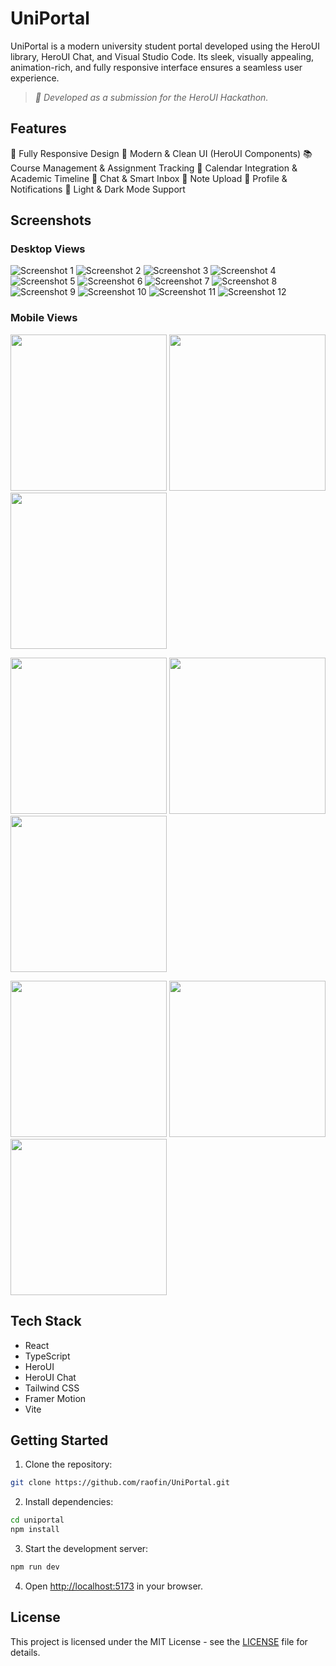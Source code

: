 # UniPortal

UniPortal is a modern university student portal developed using the HeroUI library, HeroUI Chat, and Visual Studio Code. Its sleek, visually appealing, animation-rich, and fully responsive interface ensures a seamless user experience.

> *🏁 Developed as a submission for the HeroUI Hackathon.*

## Features

📱 Fully Responsive Design
🎨 Modern & Clean UI (HeroUI Components)
📚 Course Management & Assignment Tracking
📅 Calendar Integration & Academic Timeline
💬 Chat & Smart Inbox
📝 Note Upload
🔔 Profile & Notifications
🌙 Light & Dark Mode Support

## Screenshots

### Desktop Views

![Screenshot 1](assets/01.png)
![Screenshot 2](assets/02.png)
![Screenshot 3](assets/03.png)
![Screenshot 4](assets/04.png)
![Screenshot 5](assets/05.png)
![Screenshot 6](assets/06.png)
![Screenshot 7](assets/07.png)
![Screenshot 8](assets/08.png)
![Screenshot 9](assets/09.png)
![Screenshot 10](assets/10.png)
![Screenshot 11](assets/11.png)
![Screenshot 12](assets/12.png)

### Mobile Views

<p float="left">
  <img src="assets/13.png" width="250" />
  <img src="assets/14.png" width="250" />
  <img src="assets/15.png" width="250" />
</p>
<p float="left">
  <img src="assets/16.png" width="250" />
  <img src="assets/17.png" width="250" />
  <img src="assets/18.png" width="250" />
</p>
<p float="left">
  <img src="assets/19.png" width="250" />
  <img src="assets/20.png" width="250" />
  <img src="assets/21.png" width="250" />
</p>

## Tech Stack

- React
- TypeScript
- HeroUI
- HeroUI Chat
- Tailwind CSS
- Framer Motion
- Vite

## Getting Started

1. Clone the repository:

```bash
git clone https://github.com/raofin/UniPortal.git
```

2. Install dependencies:

```bash
cd uniportal
npm install
```

3. Start the development server:

```bash
npm run dev
```

4. Open [http://localhost:5173](http://localhost:5173) in your browser.

## License

This project is licensed under the MIT License - see the [LICENSE](LICENSE) file for details.

